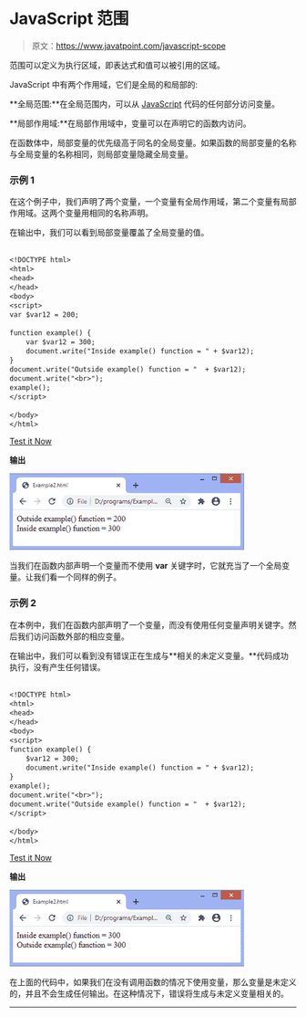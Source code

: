 # JavaScript 范围

> 原文：<https://www.javatpoint.com/javascript-scope>

范围可以定义为执行区域，即表达式和值可以被引用的区域。

JavaScript 中有两个作用域，它们是全局的和局部的:

**全局范围:**在全局范围内，可以从 [JavaScript](https://www.javatpoint.com/javascript-tutorial) 代码的任何部分访问变量。

**局部作用域:**在局部作用域中，变量可以在声明它的函数内访问。

在函数体中，局部变量的优先级高于同名的全局变量。如果函数的局部变量的名称与全局变量的名称相同，则局部变量隐藏全局变量。

### 示例 1

在这个例子中，我们声明了两个变量，一个变量有全局作用域，第二个变量有局部作用域。这两个变量用相同的名称声明。

在输出中，我们可以看到局部变量覆盖了全局变量的值。

```

<!DOCTYPE html> 
<html>
<head> 
</head>
<body>
<script>
var $var12 = 200;   

function example() {    
    var $var12 = 300;   
    document.write("Inside example() function = " + $var12);   
}   
document.write("Outside example() function = "  + $var12);  
document.write("<br>");
example(); 
</script>

</body>
</html>

```

[Test it Now](https://www.javatpoint.com/oprweb/test.jsp?filename=javascript-scope1)

**输出**

![JavaScript scope](img/c67a621582c16678a38058043f68c036.png)

当我们在函数内部声明一个变量而不使用 **var** 关键字时，它就充当了一个全局变量。让我们看一个同样的例子。

### 示例 2

在本例中，我们在函数内部声明了一个变量，而没有使用任何变量声明关键字。然后我们访问函数外部的相应变量。

在输出中，我们可以看到没有错误正在生成与**相关的未定义变量。**代码成功执行，没有产生任何错误。

```

<!DOCTYPE html> 
<html>
<head> 
</head>
<body>
<script>
function example() {    
    $var12 = 300;   
    document.write("Inside example() function = " + $var12);   
}   
example(); 
document.write("<br>");
document.write("Outside example() function = "  + $var12);  
</script>

</body>
</html>

```

[Test it Now](https://www.javatpoint.com/oprweb/test.jsp?filename=javascript-scope2)

**输出**

![JavaScript scope](img/46ae55d03384a94a9e3a4fe2d589db48.png)

在上面的代码中，如果我们在没有调用函数的情况下使用变量，那么变量是未定义的，并且不会生成任何输出。在这种情况下，错误将生成与未定义变量相关的。

* * *